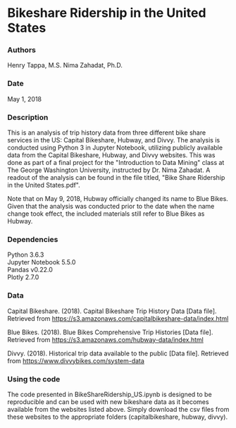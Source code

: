 # Bikeshare Ridership in the United States


### Authors
Henry Tappa, M.S.
Nima Zahadat, Ph.D.

### Date
May 1, 2018

### Description
This is an analysis of trip history data from three different bike share services in the US: Capital Bikeshare, Hubway, and Divvy. The analysis is conducted using Python 3 in Jupyter Notebook, utilizing publicly available data from the Capital Bikeshare, Hubway, and Divvy websites. This was done as part of a final project for the "Introduction to Data Mining" class at The George Washington University, instructed by Dr. Nima Zahadat. A readout of the analysis can be found in the file titled, "Bike Share Ridership in the United States.pdf".

Note that on May 9, 2018, Hubway officially changed its name to Blue Bikes. Given that the analysis was conducted prior to the date when the name change took effect, the included materials still refer to Blue Bikes as Hubway.

### Dependencies
Python 3.6.3  
Jupyter Notebook 5.5.0  
Pandas v0.22.0  
Plotly 2.7.0  

### Data
Capital Bikeshare. (2018). Capital Bikeshare Trip History Data [Data file]. Retrieved from https://s3.amazonaws.com/capitalbikeshare-data/index.html  

Blue Bikes. (2018). Blue Bikes Comprehensive Trip Histories [Data file]. Retrieved from https://s3.amazonaws.com/hubway-data/index.html  
  
Divvy. (2018). Historical trip data available to the public [Data file]. Retrieved from https://www.divvybikes.com/system-data  

### Using the code
The code presented in BikeShareRidership_US.ipynb is designed to be reproducible and can be used with new bikeshare data as it becomes available from the websites listed above. Simply download the csv files from these websites to the appropriate folders (capitalbikeshare, hubway, divvy).
